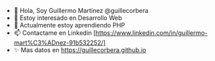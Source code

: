 - 👋 Hola, Soy Guillermo Martínez @guillecorbera
- 👀 Estoy interesado en Desarrollo Web
- 🌱 Actualmente estoy aprendiendo PHP
- 📫 Contactame en Linkedin [https://www.linkedin.com/in/guillermo-mart%C3%ADnez-91b532252/]
- ✨ Mas datos en https://guillecorbera.github.io  

<!---
guillecorbera/guillecorbera is a ✨ special ✨ repository because its `README.md` (this file) appears on your GitHub profile.
You can click the Preview link to take a look at your changes.
--->
